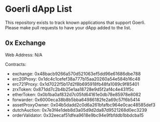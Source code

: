 # Goerli dApp List

This repository exists to track known applications that support Goerli. Please make pull requests to have your dApp added to the list.

## 0x Exchange

Web Address: N/A

Contracts:

* exchange: 0x48bacb9266a570d521063ef5dd96e61686dbe788
* erc20Proxy: 0x1dc4c1cefef38a777b15aa20260a54e584b16c48
* erc721Proxy: 0x1d7022f5b17d2f8b695918fb48fa1089c9f85401
* zrxToken: 0x871dd7c2b4b25e1aa18728e9d5f2af4c4e431f5c
* etherToken: 0x0b1ba0af832d7c05fd64161e0db78e85978e8082
* forwarder: 0x6000eca38b8b5bba64986182fe2a69c57f6b5414
* assetProxyOwner: 0x04b5dadd2c0d6a261bfafbc964e0cac48585def3
* dutchAuction: 0x7e3f4e1deb8d3a05d9d2da87d9521268d0ec3239
* orderValidator: 0x32eecaf51dfea9618e9bc94e9fbfddb1bbdcba15
